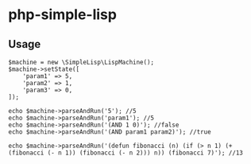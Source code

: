 # php-simple-lisp

## Usage

    $machine = new \SimpleLisp\LispMachine();
    $machine->setState([
        'param1' => 5,
        'param2' => 1,
        'param3' => 0,
    ]);

    echo $machine->parseAndRun('5'); //5
    echo $machine->parseAndRun('param1'); //5
    echo $machine->parseAndRun('(AND 1 0)'); //false
    echo $machine->parseAndRun('(AND param1 param2)'); //true

    echo $machine->parseAndRun('(defun fibonacci (n) (if (> n 1) (+ (fibonacci (- n 1)) (fibonacci (- n 2))) n)) (fibonacci 7)'); //13